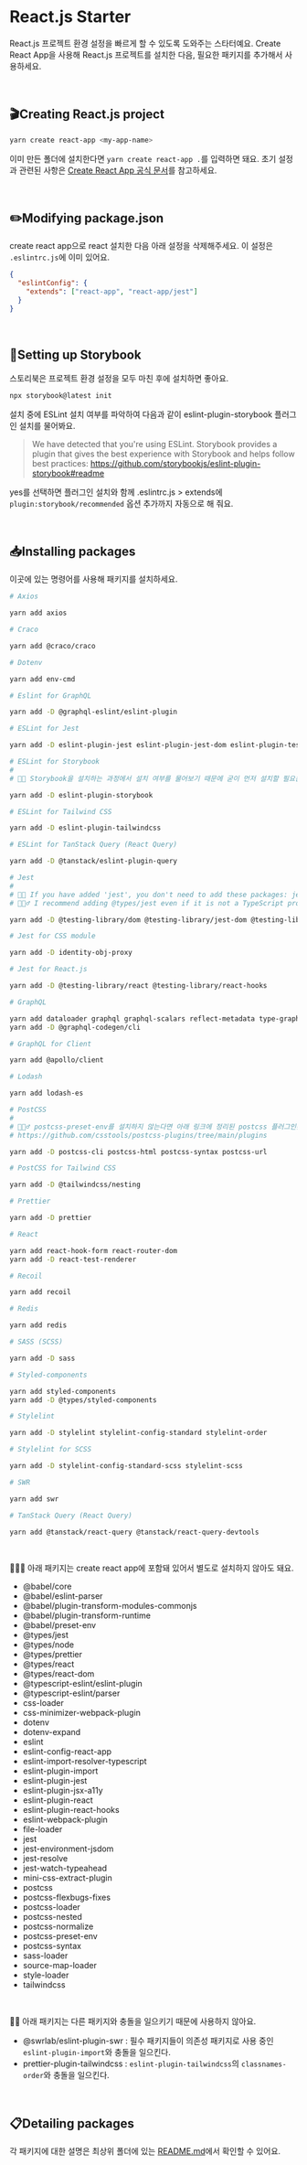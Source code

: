 # React.js Starter

React.js 프로젝트 환경 설정을 빠르게 할 수 있도록 도와주는 스타터예요. Create React App을 사용해 React.js 프로젝트를 설치한 다음, 필요한 패키지를 추가해서 사용하세요.

<br>

## 🎬Creating React.js project

```bash
yarn create react-app <my-app-name>
```

이미 만든 폴더에 설치한다면 `yarn create react-app .`를 입력하면 돼요. 초기 설정과 관련된 사항은 [Create React App 공식 문서](https://create-react-app.dev/docs/getting-started)를 참고하세요.

<br>

## ✏️Modifying package.json

create react app으로 react 설치한 다음 아래 설정을 삭제해주세요. 이 설정은 `.eslintrc.js`에 이미 있어요.

```json
{
  "eslintConfig": {
    "extends": ["react-app", "react-app/jest"]
  }
}
```

<br>

## 📒Setting up Storybook

스토리북은 프로젝트 환경 설정을 모두 마친 후에 설치하면 좋아요.

```bash
npx storybook@latest init
```

설치 중에 ESLint 설치 여부를 파악하여 다음과 같이 eslint-plugin-storybook 플러그인 설치를 물어봐요.

> We have detected that you're using ESLint. Storybook provides a plugin that gives the best experience with Storybook and helps follow best practices: <https://github.com/storybookjs/eslint-plugin-storybook#readme>

yes를 선택하면 플러그인 설치와 함께 .eslintrc.js > extends에 `plugin:storybook/recommended` 옵션 추가까지 자동으로 해 줘요.

<br>

## 📥Installing packages

이곳에 있는 명령어를 사용해 패키지를 설치하세요.

```bash
# Axios

yarn add axios

# Craco

yarn add @craco/craco

# Dotenv

yarn add env-cmd

# Eslint for GraphQL

yarn add -D @graphql-eslint/eslint-plugin

# ESLint for Jest

yarn add -D eslint-plugin-jest eslint-plugin-jest-dom eslint-plugin-testing-library

# ESLint for Storybook
#
# 💁🏻 Storybook을 설치하는 과정에서 설치 여부를 물어보기 때문에 굳이 먼저 설치할 필요는 없어요.

yarn add -D eslint-plugin-storybook

# ESLint for Tailwind CSS

yarn add -D eslint-plugin-tailwindcss

# ESLint for TanStack Query (React Query)

yarn add -D @tanstack/eslint-plugin-query

# Jest
#
# 💁🏻 If you have added 'jest', you don't need to add these packages: jest-resolve and jest-resolve-dependencies.
# 💁🏻‍♂️ I recommend adding @types/jest even if it is not a TypeScript project because of its IntelliSense.

yarn add -D @testing-library/dom @testing-library/jest-dom @testing-library/react @testing-library/react-hooks @testing-library/user-event @types/jest jest jest-environment-jsdom jsdom

# Jest for CSS module

yarn add -D identity-obj-proxy

# Jest for React.js

yarn add -D @testing-library/react @testing-library/react-hooks

# GraphQL

yarn add dataloader graphql graphql-scalars reflect-metadata type-graphql
yarn add -D @graphql-codegen/cli

# GraphQL for Client

yarn add @apollo/client

# Lodash

yarn add lodash-es

# PostCSS
#
# 💁🏻‍♂️ postcss-preset-env를 설치하지 않는다면 아래 링크에 정리된 postcss 플러그인은 별도로 설치해야 해요.
# https://github.com/csstools/postcss-plugins/tree/main/plugins

yarn add -D postcss-cli postcss-html postcss-syntax postcss-url

# PostCSS for Tailwind CSS

yarn add -D @tailwindcss/nesting

# Prettier

yarn add -D prettier

# React

yarn add react-hook-form react-router-dom
yarn add -D react-test-renderer

# Recoil

yarn add recoil

# Redis

yarn add redis

# SASS (SCSS)

yarn add -D sass

# Styled-components

yarn add styled-components
yarn add -D @types/styled-components

# Stylelint

yarn add -D stylelint stylelint-config-standard stylelint-order

# Stylelint for SCSS

yarn add -D stylelint-config-standard-scss stylelint-scss

# SWR

yarn add swr

# TanStack Query (React Query)

yarn add @tanstack/react-query @tanstack/react-query-devtools
```

<br>

💁🏻‍♀️ 아래 패키지는 create react app에 포함돼 있어서 별도로 설치하지 않아도 돼요.

- @babel/core
- @babel/eslint-parser
- @babel/plugin-transform-modules-commonjs
- @babel/plugin-transform-runtime
- @babel/preset-env
- @types/jest
- @types/node
- @types/prettier
- @types/react
- @types/react-dom
- @typescript-eslint/eslint-plugin
- @typescript-eslint/parser
- css-loader
- css-minimizer-webpack-plugin
- dotenv
- dotenv-expand
- eslint
- eslint-config-react-app
- eslint-import-resolver-typescript
- eslint-plugin-import
- eslint-plugin-jest
- eslint-plugin-jsx-a11y
- eslint-plugin-react
- eslint-plugin-react-hooks
- eslint-webpack-plugin
- file-loader
- jest
- jest-environment-jsdom
- jest-resolve
- jest-watch-typeahead
- mini-css-extract-plugin
- postcss
- postcss-flexbugs-fixes
- postcss-loader
- postcss-nested
- postcss-normalize
- postcss-preset-env
- postcss-syntax
- sass-loader
- source-map-loader
- style-loader
- tailwindcss

<br>

💁🏻 아래 패키지는 다른 패키지와 충돌을 일으키기 때문에 사용하지 않아요.

- @swrlab/eslint-plugin-swr : 필수 패키지들이 의존성 패키지로 사용 중인 `eslint-plugin-import`와 충돌을 일으킨다.
- prettier-plugin-tailwindcss : `eslint-plugin-tailwindcss`의 `classnames-order`와 충돌을 일으킨다.

<br>

## 📋Detailing packages

각 패키지에 대한 설명은 최상위 폴더에 있는 [README.md](https://github.com/biniruu/starter-pack#detailing-packages)에서 확인할 수 있어요.
